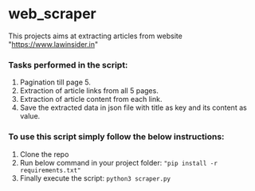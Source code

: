 # web_scraper

This projects aims at extracting articles from website "https://www.lawinsider.in"

### Tasks performed in the script:
1. Pagination till page 5.
2. Extraction of article links from all 5 pages.
3. Extraction of article content from each link.
4. Save the extracted data in json file with title as key and its content as value.

### To use this script simply follow the below instructions:
1. Clone the repo
2. Run below command in your project folder:
```"pip install -r requirements.txt"```
3. Finally execute the script:
```python3 scraper.py```